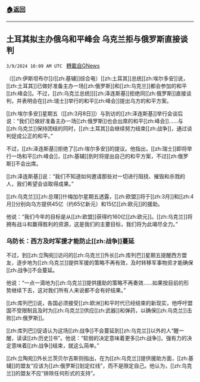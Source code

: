 ###  [:house:返回](README.md)
---


## 土耳其拟主办俄乌和平峰会 乌克兰拒与俄罗斯直接谈判
`3/9/2024 10:09 AM UTC ` [轉載自GNews](https://gnews.org/articles/2379621)

（[[zh:伊斯坦布尔]]/[[zh:基辅]]综合电）[[zh:土耳其]]总统[[zh:埃尔多安]]说，[[zh:土耳其]]已做好准备主办一场[[zh:俄罗斯]]和[[zh:乌克兰]]都会参加的和平[[zh:峰会]]。不过，[[zh:乌克兰总统]][[zh:泽连斯基]]拒绝同[[zh:俄罗斯]]直接谈判，并表明会在[[zh:瑞士]]举行的和平[[zh:峰会]]提出乌方的和平方案。

[[zh:埃尔多安]]星期五（[[zh:3月8日]]）与到访的[[zh:泽连斯基]]举行会谈后说：“我们已做好准备主办一场[[zh:俄罗斯]]也会出席的和平[[zh:峰会]]……与[[zh:乌克兰]]保持团结的同时，[[zh:土耳其]]会继续努力结束[[zh:战争]]，通过谈判促成公正的和平。”

不过，[[zh:泽连斯基]]拒绝了[[zh:埃尔多安]]的提议。他指出，[[zh:瑞士]]即将举行一场和平[[zh:峰会]]，[[zh:基辅]]到时将提出自己的和平方案，不过[[zh:俄罗斯]]不会出席。

[[zh:泽连斯基]]说：“我们不知道如何邀请那些对一切进行阻挠、摧毁和杀戮的人，我们希望会谈取得成果。”

[[zh:乌克兰]][[zh:总理]]什梅加尔星期五透露，[[zh:欧盟]]将于[[zh:3月]]和[[zh:4月]]分别向乌方提供45亿（约65亿新元）和15亿[[zh:欧元]]的援助。

他说：“我们今年的目标是从[[zh:欧盟]]获得约160亿[[zh:欧元]]。[[zh:乌克兰]]将拥有战斗和赢得胜利的资源，这是我们的主要目标，我们将为此竭尽全力。”

### 乌防长：西方及时军援才能防止[[zh:战争]]蔓延

不过，到[[zh:立陶宛]]访问的[[zh:乌克兰]]外长[[zh:库列巴]]星期五提醒西方盟友，逐步地为[[zh:乌克兰]]提供军援的策略不再有效，及时转移军事物资才能确保[[zh:战争]]不会蔓延。

他说：“一点一滴地为[[zh:乌克兰]]提供援助的策略不再奏效……如果按目前的形势继续下去，这对我们所有人来说都不会有好结果。”

[[zh:库列巴]]说，各国必须接受[[zh:欧洲]]和平时代已经结束的新现实，他呼吁盟国不受限制且及时为[[zh:乌克兰]]供应[[zh:武器]]和弹药，以确保[[zh:乌克兰]]击败[[zh:俄罗斯]]。

[[zh:库列巴]]促请认为这场[[zh:战争]]不会蔓延到[[zh:乌克兰]]以外的人“醒一醒，读读[[zh:历史]]书”。他说：“软弱的决定意味着更多[[zh:战争]]，强有力的决定意味着[[zh:战争]]结束，就这么简单。”

[[zh:立陶宛]]外长兰茨贝尔吉斯则指出，在为[[zh:乌克兰]]提供援助方面，[[zh:基辅]]的盟友“应该为[[zh:俄罗斯]]划定红线”，而不是限定自己。他认为，[[zh:乌克兰]]的盟友不应“排除任何形式的支持”。
